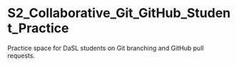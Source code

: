 # S2_Collaborative_Git_GitHub_Student_Practice
Practice space for DaSL students on Git branching and GitHub pull requests.
